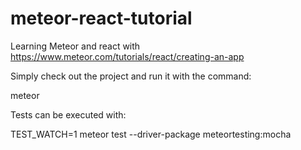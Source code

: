 # meteor-react-tutorial
Learning Meteor and react with https://www.meteor.com/tutorials/react/creating-an-app


Simply check out the project and run it with the command:

meteor

Tests can be executed with:

TEST_WATCH=1 meteor test --driver-package meteortesting:mocha
